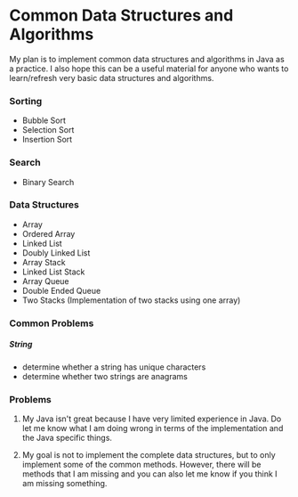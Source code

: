 # Common Data Structures and Algorithms

My plan is to implement common data structures and algorithms in Java as a practice. I also hope this can be 
a useful material for anyone who wants to learn/refresh very basic data structures and algorithms.

### Sorting
- Bubble Sort
- Selection Sort
- Insertion Sort

### Search
- Binary Search

### Data Structures
- Array
- Ordered Array
- Linked List
- Doubly Linked List
- Array Stack
- Linked List Stack
- Array Queue
- Double Ended Queue
- Two Stacks (Implementation of two stacks using one array)

### Common Problems
##### String
- determine whether a string has unique characters
- determine whether two strings are anagrams 


### Problems 

1. My Java isn't great because I have very limited experience in Java. Do let me know what I am doing wrong
in terms of the implementation and the Java specific things.

2. My goal is not to implement the complete data structures, but to only implement some of the common methods.
However, there will be methods that I am missing and you can also let me know if you think I am missing something.
